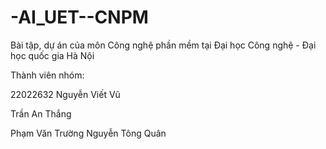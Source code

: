 # -AI_UET--CNPM
Bài tập, dự án của môn Công nghệ phần mềm tại Đại học Công nghệ - Đại học quốc gia Hà Nội

Thành viên nhóm:

22022632 Nguyễn Viết Vũ

Trần An Thắng

Phạm Văn Trường
Nguyễn Tông Quân
